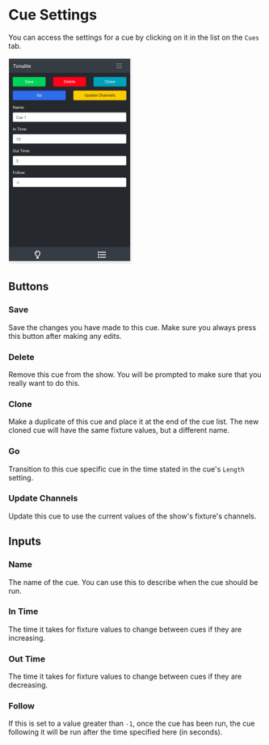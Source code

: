 # Cue Settings

You can access the settings for a cue by clicking on it in the list on the `Cues` tab.

![Cue settings](../images/cue_settings.png)

## Buttons

### Save

Save the changes you have made to this cue. Make sure you always press this button after making any edits.

### Delete

Remove this cue from the show. You will be prompted to make sure that you really want to do this.

### Clone

Make a duplicate of this cue and place it at the end of the cue list. The new cloned cue will have the same fixture values, but a different name.

### Go

Transition to this cue specific cue in the time stated in the cue's `Length` setting.

### Update Channels

Update this cue to use the current values of the show's fixture's channels.

## Inputs

### Name

The name of the cue. You can use this to describe when the cue should be run.

### In Time

The time it takes for fixture values to change between cues if they are increasing.

### Out Time

The time it takes for fixture values to change between cues if they are decreasing.

### Follow

If this is set to a value greater than `-1`, once the cue has been run, the cue following it will be run after the time specified here (in seconds).